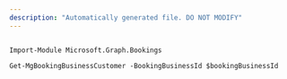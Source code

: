 ```yaml
---
description: "Automatically generated file. DO NOT MODIFY"
---
```


```powershellv1

Import-Module Microsoft.Graph.Bookings

Get-MgBookingBusinessCustomer -BookingBusinessId $bookingBusinessId

```